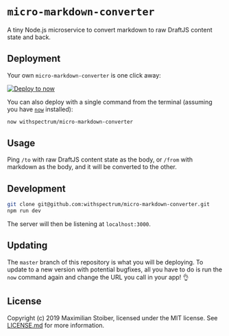 # `micro-markdown-converter`

A tiny Node.js microservice to convert markdown to raw DraftJS content state and back.

## Deployment

Your own `micro-markdown-converter` is one click away:

[![Deploy to now](https://deploy.now.sh/static/button.svg)](https://deploy.now.sh/?repo=https://github.com/withspectrum/micro-markdown-converter)

You can also deploy with a single command from the terminal (assuming you have [`now`](https://now.sh) installed):

```sh
now withspectrum/micro-markdown-converter
```

## Usage

Ping `/to` with raw DraftJS content state as the body, or `/from` with markdown as the body, and it will be converted to the other.

## Development

```sh
git clone git@github.com:withspectrum/micro-markdown-converter.git
npm run dev
```

The server will then be listening at `localhost:3000`.

## Updating

The `master` branch of this repository is what you will be deploying. To update to a new version with potential bugfixes, all you have to do is run the `now` command again and change the URL you call in your app! 👌

## License

Copyright (c) 2019 Maximilian Stoiber, licensed under the MIT license. See [LICENSE.md](LICENSE.md) for more information.
